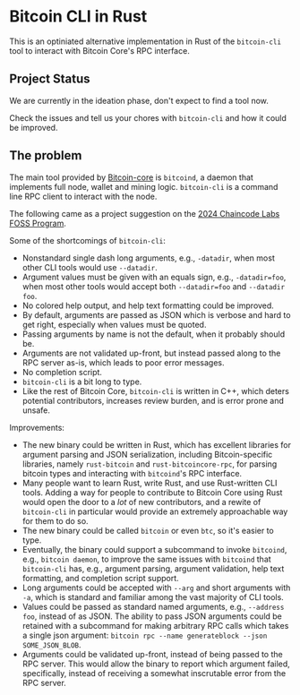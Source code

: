 # Bitcoin CLI in Rust

This is an optiniated alternative implementation in Rust of the `bitcoin-cli`
tool to interact with Bitcoin Core's RPC interface. 

## Project Status

We are currently in the ideation phase, don't expect to find a tool now.

Check the issues and tell us your chores with `bitcoin-cli` and how it could be
improved.

## The problem

The main tool provided by [Bitcoin-core](https://github.com/bitcoin/bitcoin) is
`bitcoind`, a daemon that implements full node, wallet and mining logic.
`bitcoin-cli` is a command line RPC client to interact with the node.

The following came as a project suggestion on the [2024 Chaincode Labs FOSS Program](https://learning.chaincode.com/#FOSS).

Some of the shortcomings of `bitcoin-cli`:
- Nonstandard single dash long arguments, e.g., `-datadir`, when most other CLI
  tools would use `--datadir`.
- Argument values must be given with an equals sign, e.g., `-datadir=foo`, when
  most other tools would accept both `--datadir=foo` and `--datadir foo`.
- No colored help output, and help text formatting could be improved.
- By default, arguments are passed as JSON which is verbose and hard to get
  right, especially when values must be quoted.
- Passing arguments by name is not the default, when it probably should be.
- Arguments are not validated up-front, but instead passed along to the RPC
  server as-is, which leads to poor error messages.
- No completion script.
- `bitcoin-cli` is a bit long to type.
- Like the rest of Bitcoin Core, `bitcoin-cli` is written in C++, which deters
  potential contributors, increases review burden, and is error prone and
  unsafe.

Improvements:
- The new binary could be written in Rust, which has excellent libraries for
  argument parsing and JSON serialization, including Bitcoin-specific libraries,
  namely `rust-bitcoin` and `rust-bitcoincore-rpc`, for parsing bitcoin types
  and interacting with `bitcoind`'s RPC interface.
- Many people want to learn Rust, write Rust, and use Rust-written CLI tools.
  Adding a way for people to contribute to Bitcoin Core using Rust would open
  the door to a *lot* of new contributors, and a rewite of `bitcoin-cli` in
  particular would provide an extremely approachable way for them to do so.
- The new binary could be called `bitcoin` or even `btc`, so it's easier to
  type.
- Eventually, the binary could support a subcommand to invoke `bitcoind`, e.g.,
  `bitcoin daemon`, to improve the same issues with `bitcoind` that
  `bitcoin-cli` has, e.g., argument parsing, argument validation, help text
  formatting, and completion script support.
- Long arguments could be accepted with `--arg` and short arguments with `-a`,
  which is standard and familiar among the vast majority of CLI tools.
- Values could be passed as standard named arguments, e.g., `--address foo`,
  instead of as JSON. The ability to pass JSON arguments could be retained with
  a subcommand for making arbitrary RPC calls which takes a single json
  argument: `bitcoin rpc --name generateblock --json SOME_JSON_BLOB`.
- Arguments could be validated up-front, instead of being passed to the RPC
  server. This would allow the binary to report which argument failed,
  specifically, instead of receiving a somewhat inscrutable error from the RPC
  server.

